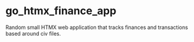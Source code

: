 # go_htmx_finance_app
Random small HTMX web application that tracks finances and transactions based around civ files.
